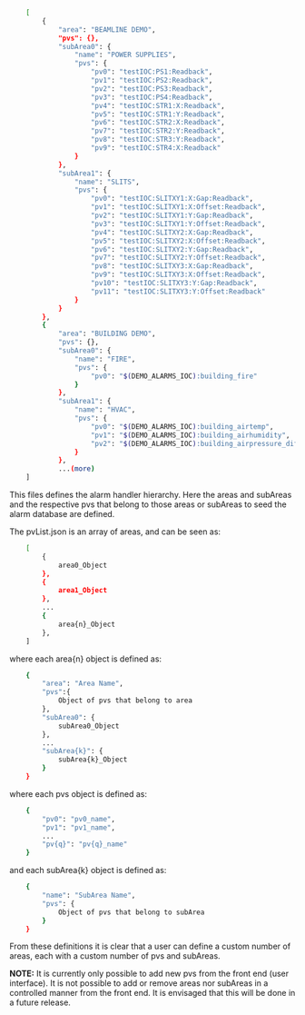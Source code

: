 <br/>

```bash
    [
        {
            "area": "BEAMLINE DEMO",
            "pvs": {},
            "subArea0": {
                "name": "POWER SUPPLIES",
                "pvs": {
                    "pv0": "testIOC:PS1:Readback",
                    "pv1": "testIOC:PS2:Readback",
                    "pv2": "testIOC:PS3:Readback",
                    "pv3": "testIOC:PS4:Readback",
                    "pv4": "testIOC:STR1:X:Readback",
                    "pv5": "testIOC:STR1:Y:Readback",
                    "pv6": "testIOC:STR2:X:Readback",
                    "pv7": "testIOC:STR2:Y:Readback",
                    "pv8": "testIOC:STR3:Y:Readback",
                    "pv9": "testIOC:STR4:X:Readback"
                }
            },
            "subArea1": {
                "name": "SLITS",
                "pvs": {
                    "pv0": "testIOC:SLITXY1:X:Gap:Readback",
                    "pv1": "testIOC:SLITXY1:X:Offset:Readback",
                    "pv2": "testIOC:SLITXY1:Y:Gap:Readback",
                    "pv3": "testIOC:SLITXY1:Y:Offset:Readback",
                    "pv4": "testIOC:SLITXY2:X:Gap:Readback",
                    "pv5": "testIOC:SLITXY2:X:Offset:Readback",
                    "pv6": "testIOC:SLITXY2:Y:Gap:Readback",
                    "pv7": "testIOC:SLITXY2:Y:Offset:Readback",
                    "pv8": "testIOC:SLITXY3:X:Gap:Readback",
                    "pv9": "testIOC:SLITXY3:X:Offset:Readback",
                    "pv10": "testIOC:SLITXY3:Y:Gap:Readback",
                    "pv11": "testIOC:SLITXY3:Y:Offset:Readback"
                }
            }
        },
        {
            "area": "BUILDING DEMO",
            "pvs": {},
            "subArea0": {
                "name": "FIRE",
                "pvs": {
                    "pv0": "$(DEMO_ALARMS_IOC):building_fire"
                }
            },
            "subArea1": {
                "name": "HVAC",
                "pvs": {
                    "pv0": "$(DEMO_ALARMS_IOC):building_airtemp",
                    "pv1": "$(DEMO_ALARMS_IOC):building_airhumidity",
                    "pv2": "$(DEMO_ALARMS_IOC):building_airpressure_diff"
                }
            },
            ...(more)
    ]
```

This files defines the alarm handler hierarchy. Here the areas and subAreas and the respective pvs that belong to those areas or subAreas to seed the alarm database are defined.

The pvList.json is an array of areas, and can be seen as:

```bash
    [
        { 
            area0_Object
        },
        { 
            area1_Object
        },
        ...
        { 
            area{n}_Object
        },
    ]
```

where each area{n} object is defined as:

```bash
    {
        "area": "Area Name",
        "pvs":{ 
            Object of pvs that belong to area 
        },
        "subArea0": {
            subArea0_Object
        },
        ...
        "subArea{k}": {
            subArea{k}_Object
        }
    }
```

where each pvs object is defined as:

```bash
    {
        "pv0": "pv0_name",
        "pv1": "pv1_name",
        ...
        "pv{q}": "pv{q}_name"
    }
```

and each subArea{k} object is defined as:

```bash
    {
        "name": "SubArea Name",
        "pvs": {
            Object of pvs that belong to subArea
        }
    }
```

From these definitions it is clear that a user can define a custom number of areas, each with a custom number of pvs and subAreas.

**NOTE:** It is currently only possible to add new pvs from the front end (user interface). It is not possible to add or remove areas nor subAreas in a controlled manner from the front end. It is envisaged that this will be done in a future release.